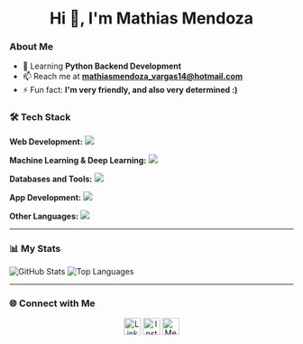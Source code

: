 <h1 align="center">Hi 👋, I'm Mathias Mendoza</h1>

### About Me
- 🌱 Learning **Python Backend Development**
- 📫 Reach me at **mathiasmendoza_vargas14@hotmail.com**
- ⚡ Fun fact: **I'm very friendly, and also very determined :)**

### 🛠️ Tech Stack

**Web Development:**
<img src="https://skillicons.dev/icons?i=react,redux,ts,js,tailwind,bootstrap,sass,nodejs,express,vue,html,css" />

**Machine Learning & Deep Learning:**
<img src="https://skillicons.dev/icons?i=python,pytorch,tensorflow,opencv,pandas,numpy,jupyter,scikit,keras" />

**Databases and Tools:**
<img src="https://skillicons.dev/icons?i=mongodb,mysql,postgres,supabase,firebase,git,docker,kubernetes,aws" />

**App Development:**
<img src="https://skillicons.dev/icons?i=flutter,dart" />

**Other Languages:**
<img src="https://skillicons.dev/icons?i=cs,java,c,php,r" />

---

### 📊 My Stats

![GitHub Stats](https://github-readme-stats.vercel.app/api?username=mathiasmendozav&theme=algolia&show_icons=true)
![Top Languages](https://github-readme-stats.vercel.app/api/top-langs/?username=mathiasmendozav&layout=compact&theme=algolia)

---

### 🌐 Connect with Me

<p align="center">
  <a href="https://linkedin.com/in/mathias-mendoza-vargas-19539b263" target="blank"><img src="https://skillicons.dev/icons?i=linkedin" alt="LinkedIn" height="30" /></a>
  <a href="https://instagram.com/mathiasmendozav" target="blank"><img src="https://skillicons.dev/icons?i=instagram" alt="Instagram" height="30" /></a>
  <a href="https://medium.com/@mathiasmendozavargas1403" target="blank"><img src="https://skillicons.dev/icons?i=medium" alt="Medium" height="30" /></a>
</p>
